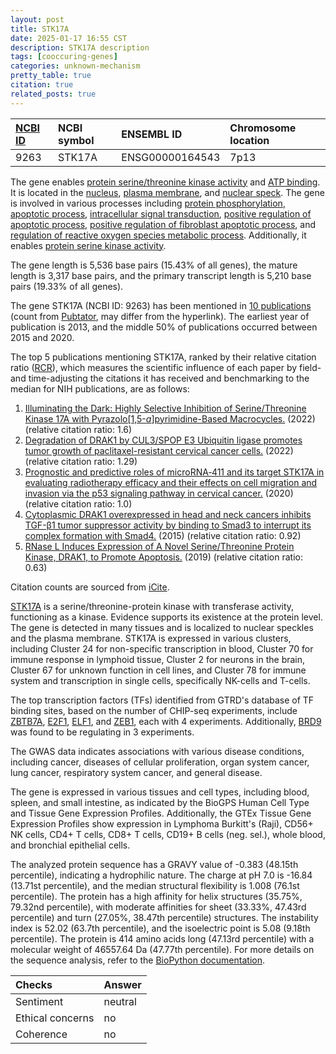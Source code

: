 ```yaml
---
layout: post
title: STK17A
date: 2025-01-17 16:55 CST
description: STK17A description
tags: [cooccuring-genes]
categories: unknown-mechanism
pretty_table: true
citation: true
related_posts: true
---
```




| [NCBI ID](https://www.ncbi.nlm.nih.gov/gene/9263) | NCBI symbol | ENSEMBL ID | Chromosome location |
| :-------- | :------- | :-------- | :------- |
| 9263  | STK17A | ENSG00000164543 | 7p13 |



The gene enables [protein serine/threonine kinase activity](https://amigo.geneontology.org/amigo/term/GO:0004674) and [ATP binding](https://amigo.geneontology.org/amigo/term/GO:0005524). It is located in the [nucleus](https://amigo.geneontology.org/amigo/term/GO:0005634), [plasma membrane](https://amigo.geneontology.org/amigo/term/GO:0005886), and [nuclear speck](https://amigo.geneontology.org/amigo/term/GO:0016607). The gene is involved in various processes including [protein phosphorylation](https://amigo.geneontology.org/amigo/term/GO:0006468), [apoptotic process](https://amigo.geneontology.org/amigo/term/GO:0006915), [intracellular signal transduction](https://amigo.geneontology.org/amigo/term/GO:0035556), [positive regulation of apoptotic process](https://amigo.geneontology.org/amigo/term/GO:0043065), [positive regulation of fibroblast apoptotic process](https://amigo.geneontology.org/amigo/term/GO:2000271), and [regulation of reactive oxygen species metabolic process](https://amigo.geneontology.org/amigo/term/GO:2000377). Additionally, it enables [protein serine kinase activity](https://amigo.geneontology.org/amigo/term/GO:0106310).


The gene length is 5,536 base pairs (15.43% of all genes), the mature length is 3,317 base pairs, and the primary transcript length is 5,210 base pairs (19.33% of all genes).


The gene STK17A (NCBI ID: 9263) has been mentioned in [10 publications](https://pubmed.ncbi.nlm.nih.gov/?term=%22STK17A%22) (count from [Pubtator](https://academic.oup.com/nar/article/47/W1/W587/5494727), may differ from the hyperlink). The earliest year of publication is 2013, and the middle 50% of publications occurred between 2015 and 2020.


The top 5 publications mentioning STK17A, ranked by their relative citation ratio ([RCR](https://journals.plos.org/plosbiology/article?id=10.1371/journal.pbio.1002541)), which measures the scientific influence of each paper by field- and time-adjusting the citations it has received and benchmarking to the median for NIH publications, are as follows:

1. [Illuminating the Dark: Highly Selective Inhibition of Serine/Threonine Kinase 17A with Pyrazolo[1,5-<i>a</i>]pyrimidine-Based Macrocycles.](https://pubmed.ncbi.nlm.nih.gov/35608370) (2022) (relative citation ratio: 1.6)
2. [Degradation of DRAK1 by CUL3/SPOP E3 Ubiquitin ligase promotes tumor growth of paclitaxel-resistant cervical cancer cells.](https://pubmed.ncbi.nlm.nih.gov/35194034) (2022) (relative citation ratio: 1.29)
3. [Prognostic and predictive roles of microRNA‑411 and its target STK17A in evaluating radiotherapy efficacy and their effects on cell migration and invasion via the p53 signaling pathway in cervical cancer.](https://pubmed.ncbi.nlm.nih.gov/31746360) (2020) (relative citation ratio: 1.0)
4. [Cytoplasmic DRAK1 overexpressed in head and neck cancers inhibits TGF-β1 tumor suppressor activity by binding to Smad3 to interrupt its complex formation with Smad4.](https://pubmed.ncbi.nlm.nih.gov/25531329) (2015) (relative citation ratio: 0.92)
5. [RNase L Induces Expression of A Novel Serine/Threonine Protein Kinase, DRAK1, to Promote Apoptosis.](https://pubmed.ncbi.nlm.nih.gov/31330998) (2019) (relative citation ratio: 0.63)

Citation counts are sourced from [iCite](https://icite.od.nih.gov).


[STK17A](https://www.proteinatlas.org/ENSG00000164543-STK17A) is a serine/threonine-protein kinase with transferase activity, functioning as a kinase. Evidence supports its existence at the protein level. The gene is detected in many tissues and is localized to nuclear speckles and the plasma membrane. STK17A is expressed in various clusters, including Cluster 24 for non-specific transcription in blood, Cluster 70 for immune response in lymphoid tissue, Cluster 2 for neurons in the brain, Cluster 67 for unknown function in cell lines, and Cluster 78 for immune system and transcription in single cells, specifically NK-cells and T-cells.


The top transcription factors (TFs) identified from GTRD's database of TF binding sites, based on the number of CHIP-seq experiments, include [ZBTB7A](https://www.ncbi.nlm.nih.gov/gene/51341), [E2F1](https://www.ncbi.nlm.nih.gov/gene/1869), [ELF1](https://www.ncbi.nlm.nih.gov/gene/1997), and [ZEB1](https://www.ncbi.nlm.nih.gov/gene/6935), each with 4 experiments. Additionally, [BRD9](https://www.ncbi.nlm.nih.gov/gene/65980) was found to be regulating in 3 experiments.



The GWAS data indicates associations with various disease conditions, including cancer, diseases of cellular proliferation, organ system cancer, lung cancer, respiratory system cancer, and general disease.



The gene is expressed in various tissues and cell types, including blood, spleen, and small intestine, as indicated by the BioGPS Human Cell Type and Tissue Gene Expression Profiles. Additionally, the GTEx Tissue Gene Expression Profiles show expression in Lymphoma Burkitt's (Raji), CD56+ NK cells, CD4+ T cells, CD8+ T cells, CD19+ B cells (neg. sel.), whole blood, and bronchial epithelial cells.




The analyzed protein sequence has a GRAVY value of -0.383 (48.15th percentile), indicating a hydrophilic nature. The charge at pH 7.0 is -16.84 (13.71st percentile), and the median structural flexibility is 1.008 (76.1st percentile). The protein has a high affinity for helix structures (35.75%, 79.32nd percentile), with moderate affinities for sheet (33.33%, 47.43rd percentile) and turn (27.05%, 38.47th percentile) structures. The instability index is 52.02 (63.7th percentile), and the isoelectric point is 5.08 (9.18th percentile). The protein is 414 amino acids long (47.13rd percentile) with a molecular weight of 46557.64 Da (47.77th percentile). For more details on the sequence analysis, refer to the [BioPython documentation](https://biopython.org/docs/1.75/api/Bio.SeqUtils.ProtParam.html).





| Checks    | Answer |
| :-------- | :------- |
| Sentiment  | neutral   |
| Ethical concerns | no     |
| Coherence    | no    |